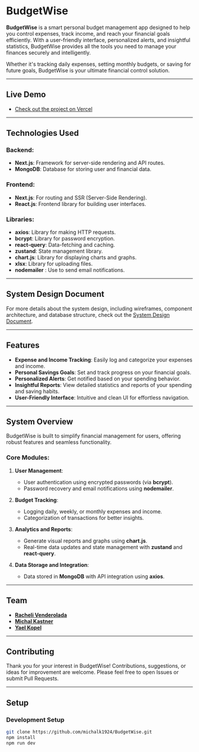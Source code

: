 # BudgetWise

**BudgetWise** is a smart personal budget management app designed to help you control expenses, track income, and reach your financial goals efficiently. With a user-friendly interface, personalized alerts, and insightful statistics, BudgetWise provides all the tools you need to manage your finances securely and intelligently.

Whether it's tracking daily expenses, setting monthly budgets, or saving for future goals, BudgetWise is your ultimate financial control solution.

---

## **Live Demo**
- [Check out the project on Vercel](https://budget-wise-gamma.vercel.app/)

---

## **Technologies Used**

### **Backend:**
- **Next.js**: Framework for server-side rendering and API routes.
- **MongoDB**: Database for storing user and financial data.

### **Frontend:**
- **Next.js**: For routing and SSR (Server-Side Rendering).
- **React.js**: Frontend library for building user interfaces.

### **Libraries:**
- **axios**: Library for making HTTP requests.
- **bcrypt**: Library for password encryption.
- **react-query**: Data-fetching and caching.
- **zustand**: State management library.
- **chart.js**: Library for displaying charts and graphs.
- **xlsx**: Library for uploading files.
- **nodemailer** : Use to send email notifications.
  
---

## **System Design Document**
For more details about the system design, including wireframes, component architecture, and database structure, check out the [System Design Document](https://docs.google.com/document/d/1JoPnCn85PsVdiyXQbZnf9Cy9x2vkvi0mI1HoedEHzGo/edit?tab=t.0).

---

## **Features**
- **Expense and Income Tracking**: Easily log and categorize your expenses and income.
- **Personal Savings Goals**: Set and track progress on your financial goals.
- **Personalized Alerts**: Get notified based on your spending behavior.
- **Insightful Reports**: View detailed statistics and reports of your spending and saving habits.
- **User-Friendly Interface**: Intuitive and clean UI for effortless navigation.

---

## **System Overview**
BudgetWise is built to simplify financial management for users, offering robust features and seamless functionality. 

### **Core Modules:**
1. **User Management**:
   - User authentication using encrypted passwords (via **bcrypt**).
   - Password recovery and email notifications using **nodemailer**.

2. **Budget Tracking**:
   - Logging daily, weekly, or monthly expenses and income.
   - Categorization of transactions for better insights.

3. **Analytics and Reports**:
   - Generate visual reports and graphs using **chart.js**.
   - Real-time data updates and state management with **zustand** and **react-query**.

4. **Data Storage and Integration**:
   - Data stored in **MongoDB** with API integration using **axios**.

---

## **Team**
- [**Racheli Venderolada**](https://github.com/RacheliVa)
- [**Michal Kastner**](https://github.com/michalk1924)
- [**Yael Kopel**](https://github.com/YaelKoppel)

---

## **Contributing**
Thank you for your interest in BudgetWise! Contributions, suggestions, or ideas for improvement are welcome. Please feel free to open Issues or submit Pull Requests.

---

## **Setup**

### **Development Setup**
   ```bash
   git clone https://github.com/michalk1924/BudgetWise.git
   npm install
   npm run dev

